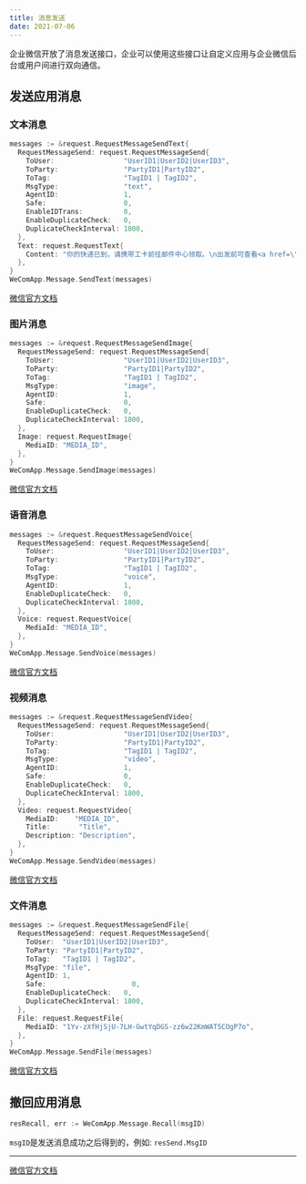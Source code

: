 ```yaml
---
title: 消息发送
date: 2021-07-06
---
```




企业微信开放了消息发送接口，企业可以使用这些接口让自定义应用与企业微信后台或用户间进行双向通信。

## 发送应用消息

### 文本消息

``` go
messages := &request.RequestMessageSendText{
  RequestMessageSend: request.RequestMessageSend{
    ToUser:                 "UserID1|UserID2|UserID3",
    ToParty:                "PartyID1|PartyID2",
    ToTag:                  "TagID1 | TagID2",
    MsgType:                "text",
    AgentID:                1,
    Safe:                   0,
    EnableIDTrans:          0,
    EnableDuplicateCheck:   0,
    DuplicateCheckInterval: 1800,
  },
  Text: request.RequestText{
    Content: "你的快递已到，请携带工卡前往邮件中心领取。\n出发前可查看<a href=\"http://work.weixin.qq.com\">邮件中心视频实况</a>，聪明避开排队。",
  },
}
WeComApp.Message.SendText(messages)
```

[微信官方文档](https://open.work.weixin.qq.com/api/doc/90000/90135/90236#%E6%96%87%E6%9C%AC%E6%B6%88%E6%81%AF)

### 图片消息

``` go
messages := &request.RequestMessageSendImage{
  RequestMessageSend: request.RequestMessageSend{
    ToUser:                 "UserID1|UserID2|UserID3",
    ToParty:                "PartyID1|PartyID2",
    ToTag:                  "TagID1 | TagID2",
    MsgType:                "image",
    AgentID:                1,
    Safe:                   0,
    EnableDuplicateCheck:   0,
    DuplicateCheckInterval: 1800,
  },
  Image: request.RequestImage{
    MediaID: "MEDIA_ID",
  },
}
WeComApp.Message.SendImage(messages)
```

[微信官方文档](https://open.work.weixin.qq.com/api/doc/90000/90135/90236#%E5%9B%BE%E7%89%87%E6%B6%88%E6%81%AF)

### 语音消息

``` go
messages := &request.RequestMessageSendVoice{
  RequestMessageSend: request.RequestMessageSend{
    ToUser:                 "UserID1|UserID2|UserID3",
    ToParty:                "PartyID1|PartyID2",
    ToTag:                  "TagID1 | TagID2",
    MsgType:                "voice",
    AgentID:                1,
    EnableDuplicateCheck:   0,
    DuplicateCheckInterval: 1800,
  },
  Voice: request.RequestVoice{
    MediaId: "MEDIA_ID",
  },
}
WeComApp.Message.SendVoice(messages)
```

[微信官方文档](https://open.work.weixin.qq.com/api/doc/90000/90135/90236#%E8%AF%AD%E9%9F%B3%E6%B6%88%E6%81%AF)

### 视频消息

``` go
messages := &request.RequestMessageSendVideo{
  RequestMessageSend: request.RequestMessageSend{
    ToUser:                 "UserID1|UserID2|UserID3",
    ToParty:                "PartyID1|PartyID2",
    ToTag:                  "TagID1 | TagID2",
    MsgType:                "video",
    AgentID:                1,
    Safe:                   0,
    EnableDuplicateCheck:   0,
    DuplicateCheckInterval: 1800,
  },
  Video: request.RequestVideo{
    MediaID:    "MEDIA_ID",
    Title:       "Title",
    Description: "Description",
  },
}
WeComApp.Message.SendVideo(messages)
```

[微信官方文档](https://open.work.weixin.qq.com/api/doc/90000/90135/90236#%E8%A7%86%E9%A2%91%E6%B6%88%E6%81%AF)

### 文件消息

``` go
messages := &request.RequestMessageSendFile{
  RequestMessageSend: request.RequestMessageSend{
    ToUser:  "UserID1|UserID2|UserID3",
    ToParty: "PartyID1|PartyID2",
    ToTag:   "TagID1 | TagID2",
    MsgType: "file",
    AgentID: 1,
    Safe:                     0,
    EnableDuplicateCheck:   0,
    DuplicateCheckInterval: 1800,
  },
  File: request.RequestFile{
    MediaID: "1Yv-zXfHjSjU-7LH-GwtYqDGS-zz6w22KmWAT5COgP7o",
  },
}
WeComApp.Message.SendFile(messages)
```

[微信官方文档](https://open.work.weixin.qq.com/api/doc/90000/90135/90236#%E6%96%87%E4%BB%B6%E6%B6%88%E6%81%AF)



## 撤回应用消息

``` go
resRecall, err := WeComApp.Message.Recall(msgID)
```

`msgID`是发送消息成功之后得到的，例如: `resSend.MsgID`



---

[微信官方文档](https://open.work.weixin.qq.com/api/doc/90000/90135/90236)
